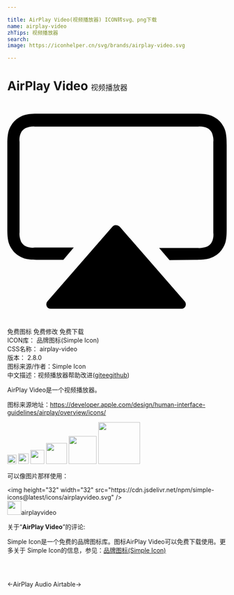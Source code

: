 ```yaml
---

title: AirPlay Video(视频播放器) ICON转svg、png下载
name: airplay-video
zhTips: 视频播放器
search: 
image: https://iconhelper.cn/svg/brands/airplay-video.svg

---
```


# AirPlay Video  <small style="font-size: 60%;font-weight: 100">视频播放器</small>

<div id="svg" class="svg-wrap">
<svg role="img" xmlns="http://www.w3.org/2000/svg" viewBox="0 0 24 24"><title>AirPlay Video icon</title><path d="M3.412 1.32c-1.178 0-1.584.122-2.031.366A2.449 2.449 0 00.365 2.7C.122 3.148 0 3.553 0 4.771v9.137c0 1.178.122 1.585.365 2.031.244.447.57.772 1.016 1.016.406.244.813.365 2.031.365h2.72l1.138-1.34H3.006c-.325.041-.69-.001-1.016-.164-.203-.08-.366-.283-.488-.486-.122-.325-.203-.65-.162-1.016V4.406c-.04-.325 0-.69.162-1.015.081-.203.285-.365.488-.487.325-.122.65-.204 1.016-.164h17.867c.325-.04.69.002 1.016.164.203.082.364.284.486.487.122.324.203.65.162 1.015v9.95c.04.324 0 .69-.162 1.015-.081.203-.283.365-.486.486-.325.122-.65.203-1.016.163h-4.264l1.137 1.341 2.803-.04c1.218 0 1.623-.122 2.07-.366a2.449 2.449 0 001.016-1.016c.243-.406.365-.813.365-2.03V4.77c0-1.218-.122-1.623-.365-2.07a2.449 2.449 0 00-1.016-1.015c-.447-.244-.852-.366-2.07-.366H3.412zm8.451 12.198a.501.501 0 00-.37.187l-7.106 8.162a.465.465 0 00-.123.326.47.47 0 00.488.487h14.293c.122 0 .245-.04.326-.121.203-.163.204-.489.041-.692l-7.107-8.162-.041-.04a.594.594 0 00-.4-.147z"/></svg>
</div>
<detail full-name='airplay-video'></detail>

<div class="detail-page">
<p>
<span><span class="badge-success badge">免费图标</span> <span class="badge-success badge">免费修改</span>  <span class="badge-success badge">免费下载</span> </span>
<br/>
<span>
ICON库：
<span class="badge-secondary badge">品牌图标(Simple Icon)</span> 
</span>
<br/>
<span>
CSS名称：
<span class="badge-secondary badge">airplay-video</span> 
</span>

<br/>
<span>
版本：
<span class="badge-secondary badge">2.8.0</span> 
</span>
<br/>
<span>图标来源/作者：<span class="badge-light badge">Simple Icon</span></span> 
<br/>
<span class="zh-detail">中文描述：<span class="badge-primary badge">视频播放器</span><span class="help-link"><span>帮助改进</span>(<a href="https://gitee.com/liuwave/icon-helper/edit/master/json/brands/airplay-video.json" target="_blank" rel="noopener noreferrer">gitee</a><a href="https://github.com/liuwave/icon-helper/edit/master/json/brands/airplay-video.json" target="_blank" rel="noopener noreferrer">github</a></span>)</span><br/>
</p>
</div><div class="description description alert alert-light"><p>AirPlay Video是一个视频播放器。</p><p>图标来源地址：<a href="https://developer.apple.com/design/human-interface-guidelines/airplay/overview/icons/" target="_blank" rel="noopener noreferrer">https://developer.apple.com/design/human-interface-guidelines/airplay/overview/icons/</a></p></div>
<div class="alert alert-dark">
<img height="21" width="21" src="https://cdn.jsdelivr.net/npm/simple-icons@latest/icons/airplayvideo.svg" />
<img height="24" width="24" src="https://cdn.jsdelivr.net/npm/simple-icons@latest/icons/airplayvideo.svg" />
<img height="32" width="32" src="https://cdn.jsdelivr.net/npm/simple-icons@latest/icons/airplayvideo.svg" />
<img height="48" width="48" src="https://cdn.jsdelivr.net/npm/simple-icons@latest/icons/airplayvideo.svg" />
<img height="64" width="64" src="https://cdn.jsdelivr.net/npm/simple-icons@latest/icons/airplayvideo.svg" />
<img height="96" width="96" src="https://cdn.jsdelivr.net/npm/simple-icons@latest/icons/airplayvideo.svg" />

</div>
<div>
  <p>可以像图片那样使用：    
  </p>
  <div class="alert alert-primary" style="font-size: 14px">
    &lt;img height="32" width="32" src="https://cdn.jsdelivr.net/npm/simple-icons@latest/icons/airplayvideo.svg" /&gt;
    <copy-btn content='<img height="32" width="32" src="https://cdn.jsdelivr.net/npm/simple-icons@latest/icons/airplayvideo.svg" />'></copy-btn>
  </div>
  <div class="alert alert-secondary">
    <img height="32" width="32" src="https://cdn.jsdelivr.net/npm/simple-icons@latest/icons/airplayvideo.svg" />airplayvideo
    <copy-btn content="airplayvideo" btn-title="复制图标名称"></copy-btn>
  </div>
</div>
<div class="icon-detail__container">
<p>关于“<b>AirPlay Video</b>”的评论:</p>
</div>
<Vssue title="关于“AirPlay Video”的评论" />
<div><p>Simple Icon是一个免费的品牌图标库。图标AirPlay Video可以免费下载使用。更多关于  Simple Icon的信息，参见：<a target="_blank" href="https://iconhelper.cn/brands.html">品牌图标(Simple Icon)</a>
</p></div>


<div style="padding:2rem 0 " class="page-nav"><p class="inner"><span class="prev">←<router-link to="/icon/airplay-audio.html">AirPlay Audio</router-link></span> <span class="next"><router-link to="/icon/airtable.html">Airtable</router-link>→</span></p></div>
